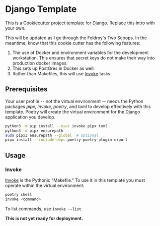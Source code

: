 # Django Template

This is a [Cookiecutter](https://cookiecutter.readthedocs.io/en/stable/)
project template for Django. Replace this intro with your own.

This will be updated as I go through the Feldroy's Two Scoops. In the meantime,
know that this cookie cutter has the following features:

1. The use of Docker and environment variables for the development workstation.
   This ensures that secret keys do not make their way into production docker
   images.
2. This sets up PostGres in Docker as well.
3. Rather than Makefiles, this will use [Invoke](https://www.pyinvoke.org/)
   tasks.

## Prerequisites

Your user profile -- not the virtual environment -- needs the Python packages
_pipx_, _invoke_, _poetry_, and _toml_ to develop effectively with this
template. Poetry will create the virtual environment for the Django application
you develop.

```sh
python3 -m pip install --user invoke pipx toml
python3 -m pipx ensurepath
sudo pipx3 ensurepath --global  # optional
pipx install --include-deps poetry poetry-plugin-export
```

## Usage

### Invoke

[Invoke](https://www.pyinvoke.org/) is the Pythonic "Makefile." To use it in
this template you must operate within the virtual environment:

```sh
poetry shell
invoke <command>
```

To list commands, use `invoke --list`



__This is not yet ready for deployment.__
